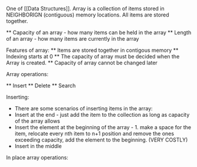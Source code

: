 One of [[Data Structures]]. 
Array is a collection of items stored in NEIGHBORIGN (contiguous) memory locations. All items are stored together. 

** Capacity of an array - how many items can be held in the array 
** Length of an array - how many items are currently in the array

Features of array: 
** Items are stored together in contigous memory 
** Indexing starts at 0 
** The capacity of array must be decided when the Array is created. 
** Capacity of array cannot be changed later 


Array operations: 

** Insert
** Delete 
** Search 

Inserting: 
- There are some scenarios of inserting items in the array: 
- Insert at the end - just add the item to the collection as long as capacity of the array allows 
- Insert the element at the beginning of the array - 1. make a space for the item, relocate every nth item to n+1 position and remove the ones exceeding capacity, add the element to the beginning. (VERY COSTLY)
- Insert in the middle 

In place array operations: 